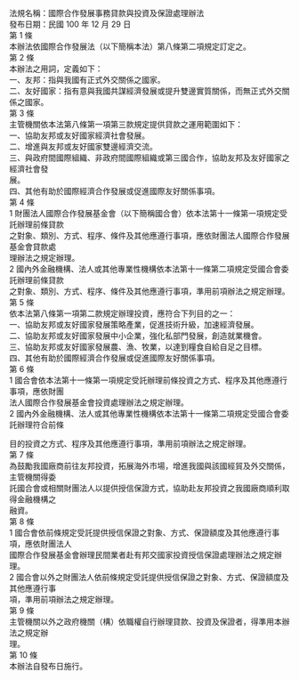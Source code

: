 法規名稱：國際合作發展事務貸款與投資及保證處理辦法  
發布日期：民國 100 年 12 月 29 日  
第 1 條  
本辦法依國際合作發展法（以下簡稱本法）第八條第二項規定訂定之。  
第 2 條  
本辦法之用詞，定義如下：  
一、友邦：指與我國有正式外交關係之國家。  
二、友好國家：指有意與我國共謀經濟發展或提升雙邊實質關係，而無正式外交關係之國家。  
第 3 條  
主管機關依本法第八條第一項第三款規定提供貸款之運用範圍如下：  
一、協助友邦或友好國家經濟社會發展。  
二、增進與友邦或友好國家雙邊經濟交流。  
三、與政府間國際組織、非政府間國際組織或第三國合作，協助友邦及友好國家之經濟社會發  
展。  
四、其他有助於國際經濟合作發展或促進國際友好關係事項。  
第 4 條  
1 財團法人國際合作發展基金會（以下簡稱國合會）依本法第十一條第一項規定受託辦理前條貸款  
之對象、類別、方式、程序、條件及其他應遵行事項，應依財團法人國際合作發展基金會貸款處  
理辦法之規定辦理。  
2 國內外金融機構、法人或其他專業性機構依本法第十一條第二項規定受國合會委託辦理前條貸款  
之對象、類別、方式、程序、條件及其他應遵行事項，準用前項辦法之規定辦理。  
第 5 條  
依本法第八條第一項第二款規定辦理投資，應符合下列目的之一：  
一、協助友邦或友好國家發展策略產業，促進技術升級，加速經濟發展。  
二、協助友邦或友好國家發展中小企業，強化私部門發展，創造就業機會。  
三、協助友邦或友好國家發展農、漁、牧業，以達到糧食自給自足之目標。  
四、其他有助於國際經濟合作發展或促進國際友好關係事項。  
第 6 條  
1 國合會依本法第十一條第一項規定受託辦理前條投資之方式、程序及其他應遵行事項，應依財團  
法人國際合作發展基金會投資處理辦法之規定辦理。  
2 國內外金融機構、法人或其他專業性機構依本法第十一條第二項規定受國合會委託辦理符合前條  


目的投資之方式、程序及其他應遵行事項，準用前項辦法之規定辦理。  
第 7 條  
為鼓勵我國廠商前往友邦投資，拓展海外市場，增進我國與該國經貿及外交關係，主管機關得委  
託國合會或相關財團法人以提供授信保證方式，協助赴友邦投資之我國廠商順利取得金融機構之  
融資。  
第 8 條  
1 國合會依前條規定受託提供授信保證之對象、方式、保證額度及其他應遵行事項，應依財團法人  
國際合作發展基金會辦理民間業者赴有邦交國家投資授信保證處理辦法之規定辦理。  
2 國合會以外之財團法人依前條規定受託提供授信保證之對象、方式、保證額度及其他應遵行事  
項，準用前項辦法之規定辦理。  
第 9 條  
主管機關以外之政府機關（構）依職權自行辦理貸款、投資及保證者，得準用本辦法之規定辦  
理。  
第 10 條  
本辦法自發布日施行。  


